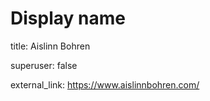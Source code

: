 # Display name
title: Aislinn Bohren

superuser: false

external_link: https://www.aislinnbohren.com/
